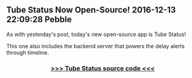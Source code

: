 Tube Status Now Open-Source!
2016-12-13 22:09:28
Pebble
---

As with yesterday's post, today's new open-source app is Tube Status!

This one also includes the backend server that powers the delay alerts through timeline.
<h3 style="text-align:center;"><a href="https://github.com/C-D-Lewis/tube-status">>>> Tube Status source code <<<</a></h3>
